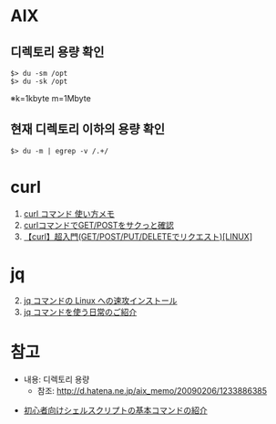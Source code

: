# AIX

## 디렉토리 용량 확인
```shell
$> du -sm /opt
$> du -sk /opt
```
※k=1kbyte m=1Mbyte

## 현재 디렉토리 이하의 용량 확인
```shell
$> du -m | egrep -v /.+/
```


# curl
1. [curl コマンド 使い方メモ](https://qiita.com/yasuhiroki/items/a569d3371a66e365316f)
2. [curlコマンドでGET/POSTをサクっと確認](https://qiita.com/tkj/items/7556afb0086fe35551ce)
3. [【curl】超入門(GET/POST/PUT/DELETEでリクエスト)[LINUX]](https://qiita.com/takuyanin/items/949201e3eb100d4384e1)

# jq
2. [jq コマンドの Linux への速攻インストール](https://qiita.com/wnoguchi/items/70a808a68e60651224a4)
1. [jq コマンドを使う日常のご紹介](https://qiita.com/takeshinoda@github/items/2dec7a72930ec1f658af)


# 참고
* 내용: 디렉토리 용량
  * 참조: http://d.hatena.ne.jp/aix_memo/20090206/1233886385
- [初心者向けシェルスクリプトの基本コマンドの紹介](https://qiita.com/zayarwinttun/items/0dae4cb66d8f4bd2a337)



